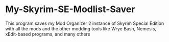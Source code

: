# My-Skyrim-SE-Modlist-Saver
This program saves my Mod Organizer 2 instance of Skyrim Special Edition with all the mods and the other modding tools like Wrye Bash, Nemesis, xEdit-based programs, and many others
